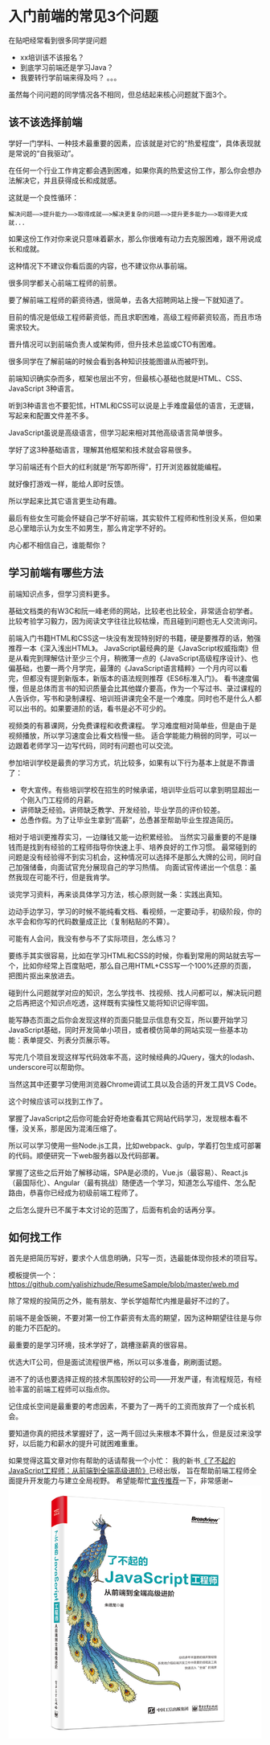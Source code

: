 # 入门前端的常见3个问题

在贴吧经常看到很多同学提问题

* xx培训该不该报名？
* 到底学习前端还是学习Java？
* 我要转行学前端来得及吗？
。。。

虽然每个问问题的同学情况各不相同，但总结起来核心问题就下面3个。

## 该不该选择前端

学好一门学科、一种技术最重要的因素，应该就是对它的“热爱程度”，具体表现就是常说的“自我驱动”。

在任何一个行业工作肯定都会遇到困难，如果你真的热爱这份工作，那么你会想办法解决它，并且获得成长和成就感。

这就是一个良性循环：

`解决问题——>提升能力——>取得成就——>解决更复杂的问题——>提升更多能力——>取得更大成就...`

如果这份工作对你来说只意味着薪水，那么你很难有动力去克服困难，跟不用说成长和成就。

这种情况下不建议你看后面的内容，也不建议你从事前端。

很多同学都关心前端工程师的前景。

要了解前端工程师的薪资待遇，很简单，去各大招聘网站上搜一下就知道了。

目前的情况是低级工程师薪资低，而且求职困难，高级工程师薪资较高，而且市场需求较大。

晋升情况可以到前端负责人或架构师，但升技术总监或CTO有困难。

很多同学在了解前端的时候会看到各种知识技能图谱从而被吓到。

前端知识确实杂而多，框架也层出不穷，但最核心基础也就是HTML、CSS、JavaScript 3种语言。

听到3种语言也不要犯怵，HTML和CSS可以说是上手难度最低的语言，无逻辑，写起来和配置文件差不多。

JavaScript虽说是高级语言，但学习起来相对其他高级语言简单很多。

学好了这3种基础语言，理解其他框架和技术就会容易很多。

学习前端还有个巨大的红利就是“所写即所得”，打开浏览器就能编程。

就好像打游戏一样，能给人即时反馈。

所以学起来比其它语言更生动有趣。

最后有些女生可能会怀疑自己学不好前端，其实软件工程师和性别没关系，但如果总心里暗示认为女生不如男生，那么肯定学不好的。

内心都不相信自己，谁能帮你？

## 学习前端有哪些方法

前端知识点多，但学习资料更多。

基础文档类的有W3C和阮一峰老师的网站，比较老也比较全，非常适合初学者。
比较考验学习毅力，因为阅读文字往往比较枯燥，而且碰到问题也无人交流询问。

前端入门书籍HTML和CSS这一块没有发现特别好的书籍，硬是要推荐的话，勉强推荐一本《深入浅出HTML》。
JavaScript最经典的是《JavaScript权威指南》但是从看完到理解估计至少三个月，稍微薄一点的《JavaScript高级程序设计》、也偏基础，也要一两个月学完，最薄的《JavaScript语言精粹》一个月内可以看完，但都没有提到新版本，新版本的语法规则推荐《ES6标准入门》。
看书速度偏慢，但是总体而言书的知识质量会比其他媒介要高，作为一个写过书、录过课程的人告诉你，写书和录制课程、培训班讲课完全不是一个难度。同时也不是什么人都可以出书的。如果要进阶的话，看书是必不可少的。

视频类的有慕课网，分免费课程和收费课程。
学习难度相对简单些，但是由于是视频播放，所以学习速度会比看文档慢一些。
适合学能能力稍弱的同学，可以一边跟着老师学习一边写代码，同时有问题也可以交流。

参加培训学校是最贵的学习方式，坑比较多，如果有以下行为基本上就是不靠谱了：

* 夸大宣传。有些培训学校在招生的时候承诺，培训毕业后可以拿到明显超出一个刚入门工程师的月薪。
* 讲师缺乏经验。讲师缺乏教学、开发经验，毕业学员的评价较差。
* 怂恿作假。为了让毕业生拿到“高薪”，怂恿甚至帮助毕业生捏造简历。

相对于培训更推荐实习，一边赚钱又能一边积累经验。
当然实习最重要的不是赚钱而是找到有经验的工程师指导你快速上手、培养良好的工作习惯。
最常碰到的问题是没有经验得不到实习机会，这种情况可以选择不是那么大牌的公司，同时自己加强储备，向面试官充分展现自己的学习热情。
向面试官传递出一个信息：虽然我现在可能不行，但是我肯学。

谈完学习资料，再来谈具体学习方法，核心原则就一条：实践出真知。

边动手边学习，学习的时候不能纯看文档、看视频，一定要动手，初级阶段，你的水平会和你写的代码数量成正比（复制粘贴的不算）。

可能有人会问，我没有参与不了实际项目，怎么练习？

要练手其实很容易，比如在学习HTML和CSS的时候，你看到常用的网站就去写一个，比如你经常上百度贴吧，那么自己用HTML+CSS写一个100%还原的页面，把图片抠出来放进去。

碰到什么问题就学对应的知识，怎么学找书、找视频、找人问都可以，解决玩问题之后再把这个知识点吃透，这样既有实操性又能将知识记得牢固。

能写静态页面之后你会发现这样的页面只能显示信息有交互，所以要开始学习JavaScript基础，同时开发简单小项目，或者模仿简单的网站实现一些基本功能：表单提交、列表分页展示等。

写完几个项目发现这样写代码效率不高，这时候经典的JQuery，强大的lodash、underscore可以帮助你。

当然这其中还要学习使用浏览器Chrome调试工具以及合适的开发工具VS Code。

这个时候应该可以找到工作了。

掌握了JavaScript之后你可能会好奇地查看其它网站代码学习，发现根本看不懂，没关系，那是因为混淆压缩了。

所以可以学习使用一些Node.js工具，比如webpack、gulp，学着打包生成可部署的代码。顺便研究一下web服务器以及代码部署。

掌握了这些之后开始了解移动端，SPA是必须的，Vue.js（最容易）、React.js（最国际化）、Angular（最有挑战）随便选一个学习，知道怎么写组件、怎么配路由，恭喜你已经成为初级前端工程师了。

之后怎么提升已不属于本文讨论的范围了，后面有机会的话再分享。

## 如何找工作

首先是把简历写好，要求个人信息明确，只写一页，选最能体现你技术的项目写。

模板提供一个：https://github.com/yalishizhude/ResumeSample/blob/master/web.md

除了常规的投简历之外，能有朋友、学长学姐帮忙内推是最好不过的了。

前端不是金饭碗，不要对第一份工作薪资有太高的期望，因为这种期望往往是与你的能力不匹配的。

最重要的是学习环境，技术学好了，跳槽涨薪真的很容易。

优选大IT公司，但是面试流程很严格，所以可以多准备，刷刷面试题。

进不了的话也要选择正规的技术氛围较好的公司——开发严谨，有流程规范，有经验丰富的前端工程师可以指点你。

记住成长空间是最重要的考虑因素，不要为了一两千的工资而放弃了一个成长机会。

要知道你真的把技术掌握好了，这一两千回过头来根本不算什么，但是反过来没学好，以后能力和薪水的提升可就困难重重。

如果觉得这篇文章对你有帮助的话请帮我一个小忙：
我的新书[《了不起的JavaScript工程师：从前端到全端高级进阶》](https://detail.tmall.com/item.htm?spm=a230r.1.0.0.6717e18aN4aC6E&id=600756390664&ns=1)已经出版，
旨在帮助前端工程师全面提升开发能力与建立全局视野。
希望能帮忙[宣传推荐](https://mp.weixin.qq.com/s/Ys_3Q0NYsGAitIAK1CkgzQ)一下，非常感谢~
![](https://github.com/yalishizhude/knowledge-collection/raw/master/37129.png)

